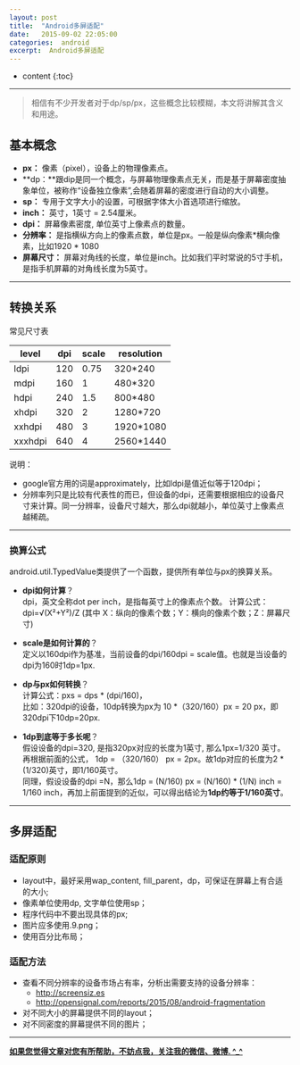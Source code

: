 ```yaml
---
layout: post
title:  "Android多屏适配"
date:   2015-09-02 22:05:00
categories:  android
excerpt:  Android多屏适配
---
```


* content
{:toc}

---

> 相信有不少开发者对于dp/sp/px，这些概念比较模糊，本文将讲解其含义和用途。

## 基本概念  
- **px：** 像素（pixel），设备上的物理像素点。
- **dp：**跟dip是同一个概念，与屏幕物理像素点无关，而是基于屏幕密度抽象单位，被称作“设备独立像素”,会随着屏幕的密度进行自动的大小调整。
- **sp：** 专用于文字大小的设置，可根据字体大小首选项进行缩放。
- **inch：** 英寸，1英寸 = 2.54厘米。
- **dpi：** 屏幕像素密度, 单位英寸上像素点的数量。
- **分辨率：** 是指横纵方向上的像素点数，单位是px。一般是纵向像素*横向像素，比如1920 * 1080
- **屏幕尺寸：** 屏幕对角线的长度，单位是inch。比如我们平时常说的5寸手机，是指手机屏幕的对角线长度为5英寸。

----------

## 转换关系  

常见尺寸表  

|level|dpi|scale|resolution|
|---|---|---|---|
|ldpi|120|0.75|320*240|
|mdpi|160|1|480*320|
|hdpi|240|1.5|800*480|
|xhdpi|320|2|1280*720|
|xxhdpi|480|3|1920*1080|
|xxxhdpi|640|4|2560*1440|
  
  
说明：   

- google官方用的词是approximately，比如ldpi是值近似等于120dpi；  
- 分辨率列只是比较有代表性的而已，但设备的dpi，还需要根据相应的设备尺寸来计算。同一分辨率，设备尺寸越大，那么dpi就越小，单位英寸上像素点越稀疏。

----------

### 换算公式
android.util.TypedValue类提供了一个函数，提供所有单位与px的换算关系。

- **dpi如何计算**？  
dpi，英文全称dot per inch，是指每英寸上的像素点个数。
计算公式：dpi=√(X²+Y²)/Z (其中 X：纵向的像素个数；Y：横向的像素个数；Z：屏幕尺寸) 

- **scale是如何计算的**？  
定义以160dpi作为基准，当前设备的dpi/160dpi = scale值。也就是当设备的dpi为160时1dp=1px.

- **dp与px如何转换**？  
计算公式：pxs = dps * (dpi/160)，  
比如：320dpi的设备，10dp转换为px为 10 *（320/160）px = 20 px，即320dpi下10dp=20px.

- **1dp到底等于多长呢**？  
假设设备的dpi=320, 是指320px对应的长度为1英寸, 那么1px=1/320 英寸。再根据前面的公式， 1dp = （320/160） px = 2px。故1dp对应的长度为2 * (1/320)英寸，即1/160英寸。   
同理，假设设备的dpi =N，那么1dp = (N/160) px = (N/160) * (1/N) inch = 1/160 inch，再加上前面提到的近似，可以得出结论为**1dp约等于1/160英寸**。



----------


## 多屏适配

### 适配原则
- layout中，最好采用wap_content, fill_parent，dp，可保证在屏幕上有合适的大小;
- 像素单位使用dp, 文字单位使用sp；
- 程序代码中不要出现具体的px;
- 图片应多使用.9.png；
- 使用百分比布局；

### 适配方法

- 查看不同分辨率的设备市场占有率，分析出需要支持的设备分辨率： 
	- <http://screensiz.es>  
	- <http://opensignal.com/reports/2015/08/android-fragmentation>
- 对不同大小的屏幕提供不同的layout；
- 对不同密度的屏幕提供不同的图片；

----------

**[如果您觉得文章对您有所帮助，不妨点我，关注我的微信、微博. ^_^](http://gityuan.com/about/)**